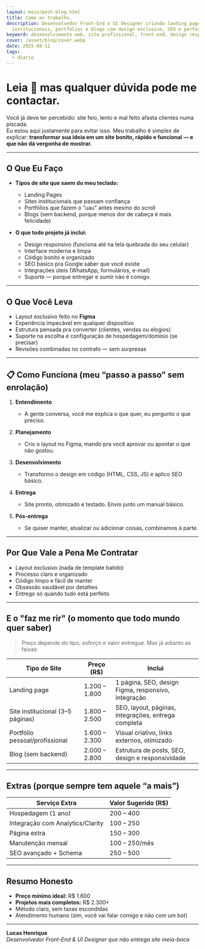 ```yaml
---
layout: main/post-blog.html
title: Como eu trabalho.
description: Desenvolvedor Front-End e UI Designer criando landing pages, sites
  institucionais, portfólios e blogs com design exclusivo, SEO e performance.
keyword: desenvolvimento web, site profissional, front-end, design responsivo, SEO
cover: /asset/blog/cover.webp
date: 2025-08-11
tags:
  - diario
---
```

# Leia 🐢 mas qualquer dúvida pode me contactar.

Você já deve ter percebido: site feio, lento e mal feito afasta clientes numa piscada.\
Eu estou aqui justamente para evitar isso. Meu trabalho é simples de explicar: **transformar sua ideia em um site bonito, rápido e funcional — e que não dá vergonha de mostrar.**

- - -

## O Que Eu Faço

* **Tipos de site que saem do meu teclado:**

  * Landing Pages
  * Sites institucionais que passam confiança
  * Portfólios que fazem o “uau” antes mesmo do scroll
  * Blogs (sem backend, porque menos dor de cabeça é mais felicidade)
* **O que todo projeto já inclui:**

  * Design responsivo (funciona até na tela quebrada do seu celular)
  * Interface moderna e limpa
  * Código bonito e organizado
  * SEO básico pra Google saber que você existe
  * Integrações úteis (WhatsApp, formulários, e-mail)
  * Suporte — porque entregar e sumir não é comigo

- - -

## O Que Você Leva

* Layout exclusivo feito no **Figma**
* Experiência impecável em qualquer dispositivo
* Estrutura pensada pra converter (clientes, vendas ou elogios)
* Suporte na escolha e configuração de hospedagem/domínio (se precisar)
* Revisões combinadas no contrato — sem surpresas

- - -

## 📋 Como Funciona (meu “passo a passo” sem enrolação)

1. **Entendimento**

   * A gente conversa, você me explica o que quer, eu pergunto o que preciso.
2. **Planejamento**

   * Crio o layout no Figma, mando pra você aprovar ou apontar o que não gostou.
3. **Desenvolvimento**

   * Transformo o design em código (HTML, CSS, JS) e aplico SEO básico.
4. **Entrega**

   * Site pronto, otimizado e testado. Envio junto um manual básico.
5. **Pós-entrega**

   * Se quiser manter, atualizar ou adicionar coisas, combinamos à parte.

- - -

## Por Que Vale a Pena Me Contratar

* Layout exclusivo (nada de template batido)
* Processo claro e organizado
* Código limpo e fácil de manter
* Obsessão saudável por detalhes
* Entrego só quando tudo está perfeito

- - -

## E o "faz me rir" (o momento que todo mundo quer saber)

> Preço depende do tipo, esforço e valor entregue. Mas já adianto as faixas:

| Tipo de Site                     | Preço (R$)    | Inclui                                              |
| -------------------------------- | ------------- | --------------------------------------------------- |
| Landing page                     | 1.200 – 1.800 | 1 página, SEO, design Figma, responsivo, integração |
| Site institucional (3–5 páginas) | 1.800 – 2.500 | SEO, layout, páginas, integrações, entrega completa |
| Portfólio pessoal/profissional   | 1.600 – 2.300 | Visual criativo, links externos, otimizado          |
| Blog (sem backend)               | 2.000 – 2.800 | Estrutura de posts, SEO, design e responsividade    |

- - -

## Extras (porque sempre tem aquele “a mais”)

| Serviço Extra                    | Valor Sugerido (R$) |
| -------------------------------- | ------------------- |
| Hospedagem (1 ano)               | 200 – 400           |
| Integração com Analytics/Clarity | 100 – 250           |
| Página extra                     | 150 – 300           |
| Manutenção mensal                | 100 – 250/mês       |
| SEO avançado + Schema            | 250 – 500           |

- - -

## Resumo Honesto

* **Preço mínimo ideal:** R$ 1.600
* **Projetos mais completos:** R$ 2.300+
* Método claro, sem taxas escondidas
* Atendimento humano (sim, você vai falar comigo e não com um bot)

- - -

**Lucas Henrique**\
*Desenvolvedor Front-End & UI Designer que não entrega site meia-boca*
